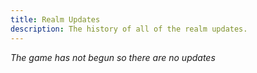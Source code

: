 ```yaml
---
title: Realm Updates
description: The history of all of the realm updates.
---
```


*The game has not begun so there are no updates*